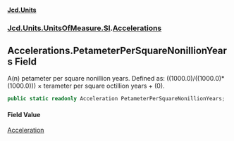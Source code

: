 #### [Jcd.Units](index.md 'index')
### [Jcd.Units.UnitsOfMeasure.SI](Jcd.Units.UnitsOfMeasure.SI.md 'Jcd.Units.UnitsOfMeasure.SI').[Accelerations](Accelerations.md 'Jcd.Units.UnitsOfMeasure.SI.Accelerations')

## Accelerations.PetameterPerSquareNonillionYears Field

A(n) petameter per square nonillion years. Defined as: ((1000.0)/((1000.0)*(1000.0))) × terameter per square octillion years + (0).

```csharp
public static readonly Acceleration PetameterPerSquareNonillionYears;
```

#### Field Value
[Acceleration](Acceleration.md 'Jcd.Units.UnitTypes.Acceleration')